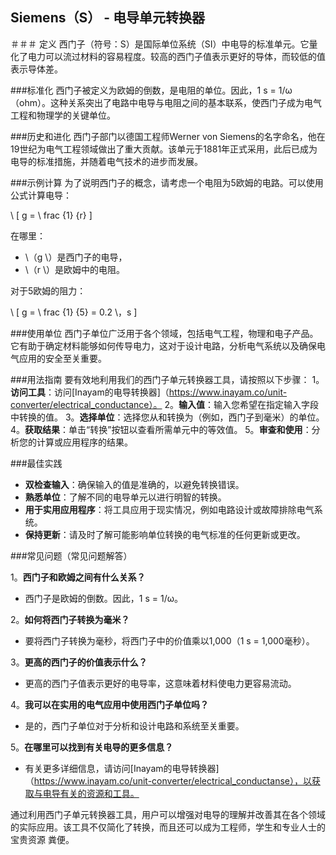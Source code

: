 ## Siemens（S） - 电导单元转换器

＃＃＃ 定义
西门子（符号：S）是国际单位系统（SI）中电导的标准单元。它量化了电力可以流过材料的容易程度。较高的西门子值表示更好的导体，而较低的值表示导体差。

###标准化
西门子被定义为欧姆的倒数，是电阻的单位。因此，1 s = 1/ω（ohm）。这种关系突出了电路中电导与电阻之间的基本联系，使西门子成为电气工程和物理学的关键单位。

###历史和进化
西门子部门以德国工程师Werner von Siemens的名字命名，他在19世纪为电气工程领域做出了重大贡献。该单元于1881年正式采用，此后已成为电导的标准措施，并随着电气技术的进步而发展。

###示例计算
为了说明西门子的概念，请考虑一个电阻为5欧姆的电路。可以使用公式计算电导：

\ [
g = \ frac {1} {r}
\]

在哪里：
-  \（g \）是西门子的电导，
-  \（r \）是欧姆中的电阻。

对于5欧姆的阻力：

\ [
g = \ frac {1} {5} = 0.2 \，s
\]

###使用单位
西门子单位广泛用于各个领域，包括电气工程，物理和电子产品。它有助于确定材料能够如何传导电力，这对于设计电路，分析电气系统以及确保电气应用的安全至关重要。

###用法指南
要有效地利用我们的西门子单元转换器工具，请按照以下步骤：
1。**访问工具**：访问[Inayam的电导转换器]（https://www.inayam.co/unit-converter/electrical_conductance）。
2。**输入值**：输入您希望在指定输入字段中转换的值。
3。**选择单位**：选择您从和转换为（例如，西门子到毫米）的单位。
4。**获取结果**：单击“转换”按钮以查看所需单元中的等效值。
5。**审查和使用**：分析您的计算或应用程序的结果。

###最佳实践
-  **双检查输入**：确保输入的值是准确的，以避免转换错误。
-  **熟悉单位**：了解不同的电导单元以进行明智的转换。
-  **用于实用应用程序**：将工具应用于现实情况，例如电路设计或故障排除电气系统。
-  **保持更新**：请及时了解可能影响单位转换的电气标准的任何更新或更改。

###常见问题（常见问题解答）

1。**西门子和欧姆之间有什么关系？**
- 西门子是欧姆的倒数。因此，1 s = 1/ω。

2。**如何将西门子转换为毫米？**
- 要将西门子转换为毫秒，将西门子中的价值乘以1,000（1 s = 1,000毫秒）。

3。**更高的西门子的价值表示什么？**
- 更高的西门子值表示更好的电导率，这意味着材料使电力更容易流动。

4。**我可以在实用的电气应用中使用西门子单位吗？**
- 是的，西门子单位对于分析和设计电路和系统至关重要。

5。**在哪里可以找到有关电导的更多信息？**
- 有关更多详细信息，请访问[Inayam的电导转换器]（https://www.inayam.co/unit-converter/electrical_conductanse），以获取与电导有关的资源和工具。

通过利用西门子单元转换器工具，用户可以增强对电导的理解并改善其在各个领域的实际应用。该工具不仅简化了转换，而且还可以成为工程师，学生和专业人士的宝贵资源 粪便。